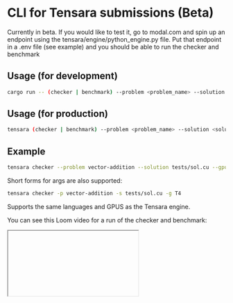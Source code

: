 # CLI for Tensara submissions (Beta)

Currently in beta. If you would like to test it, go to modal.com and spin up an endpoint using the tensara/engine/python_engine.py file. Put that endpoint in a .env file (see example) and you should be able to run the checker and benchmark

## Usage (for development)

```bash
cargo run -- (checker | benchmark) --problem <problem_name> --solution <solution_file> --gpu <gpu_type>
```

## Usage (for production)

```bash
tensara (checker | benchmark) --problem <problem_name> --solution <solution_file> --gpu <gpu_type>
```

## Example

```bash
tensara checker --problem vector-addition --solution tests/sol.cu --gpu T4
```

Short forms for args are also supported:

```bash
tensara checker -p vector-addition -s tests/sol.cu -g T4
```

Supports the same languages and GPUS as the Tensara engine.


You can see this Loom video for a run of the checker and benchmark: 
<iframe https://www.loom.com/share/72feb4242b504039b434fefa1b8b8d1e?sid=96e1dbf7-ac91-4ee2-9c93-9cbd664c9e92></iframe>
